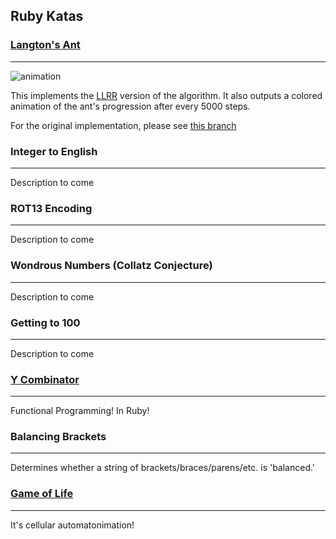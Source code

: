 Ruby Katas
---------

### [Langton's Ant](http://en.wikipedia.org/wiki/Langton's_ant)
----
![animation](https://raw.github.com/ryalnd/ruby_katas/master/langton_ant/doc/animation.gif)

This implements the [LLRR](http://en.wikipedia.org/wiki/Langton's_ant#Extension_to_multiple_colors)
version of the algorithm. It also outputs a colored animation of the ant's progression after every 5000 steps.

For the original implementation, please see [this branch](https://github.com/ryalnd/ruby_katas/tree/orig_langton_ant)

### Integer to English
----
Description to come

### ROT13 Encoding
----
Description to come

### Wondrous Numbers (Collatz Conjecture)
----
Description to come

### Getting to 100
----
Description to come

### [Y Combinator](http://en.wikipedia.org/wiki/Fixed-point_combinator#Y_combinator)
----
Functional Programming! In Ruby!

### Balancing Brackets
----
Determines whether a string of brackets/braces/parens/etc. is 'balanced.'


### [Game of Life](http://en.wikipedia.org/wiki/Conway's_Game_of_Life)
----
It's cellular automatonimation!
